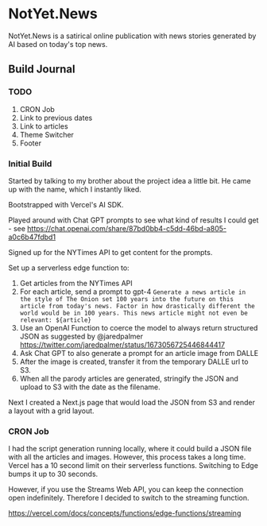 # NotYet.News


NotYet.News is a satirical online publication with news stories generated by AI based on today's top news.

## Build Journal

### TODO

1. CRON Job
2. Link to previous dates
3. Link to articles
4. Theme Switcher
5. Footer


### Initial Build

Started by talking to my brother about the project idea a little bit. He came up with the name, which I instantly liked.

Bootstrapped with Vercel's AI SDK.

Played around with Chat GPT prompts to see what kind of results I could get - see https://chat.openai.com/share/87bd0bb4-c5dd-46bd-a805-a0c6b47fdbd1

Signed up for the NYTimes API to get content for the prompts.

Set up a serverless edge function to:

1. Get articles from the NYTimes API
2. For each article, send a prompt to gpt-4 `Generate a news article in the style of The Onion set 100 years into the future on this article from today's news. Factor in how drastically different the world would be in 100 years. This news article might not even be relevant: ${article}`
3. Use an OpenAI Function to coerce the model to always return structured JSON as suggested by @jaredpalmer https://twitter.com/jaredpalmer/status/1673056725446844417
4. Ask Chat GPT to also generate a prompt for an article image from DALLE 
5. After the image is created, transfer it from the temporary DALLE url to S3.
6. When all the parody articles are generated, stringify the JSON and upload to S3 with the date as the filename.

Next I created a Next.js page that would load the JSON from S3 and render a layout with a grid layout.


### CRON Job

I had the script generation running locally, where it could build a JSON file with all the articles and images. However, this process takes a long time. Vercel has a 10 second limit on their serverless functions. Switching to Edge bumps it up to 30 seconds.

However, if you use the Streams Web API, you can keep the connection open indefinitely. Therefore I decided to switch to the streaming function.

https://vercel.com/docs/concepts/functions/edge-functions/streaming







